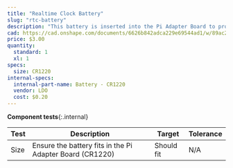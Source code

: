 ```yaml
---
title: "Realtime Clock Battery"
slug: "rtc-battery"
description: "This battery is inserted into the Pi Adapter Board to provide power for the realtime clock."
cad: https://cad.onshape.com/documents/6626b842adca229e69544ad1/w/89ac2637f82d915f22c2bcd0/e/c8214d44f4dd825edb44ca3b?renderMode=0&uiState=6255db52582c8d091a1f71b9
price: $3.00
quantity:
  standard: 1
  xl: 1
specs:
  size: CR1220
internal-specs:
  internal-part-name: Battery - CR1220
  vendor: LDO
  cost: $0.20
---
```


**Component tests**{:.internal}

|Test         |Description  |Target       |Tolerance    |
|-------------|-------------|-------------|-------------|
|Size         |Ensure the battery fits in the Pi Adapter Board (CR1220)|Should fit|N/A
